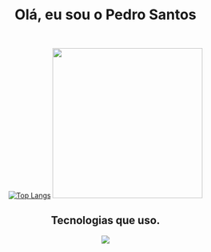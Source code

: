 <div align="center">
  
  # Olá, eu sou o Pedro Santos
  </br>
  
  [![Top Langs](https://github-readme-stats.vercel.app/api/top-langs/?username=pedro-senatus&show&theme=radical)](https://github.com/pedro-senatus/github-readme-stats)
  <a><img src="https://i.ibb.co/m0vz7Gz/let-s-code-gif.gif" width="300"/></a>
  ## Tecnologias que uso.
  
  <p align="center">
    <a href="https://skillicons.dev">
      <img src="https://skillicons.dev/icons?i=git,html,css,js,ts,,php,nodejs,py,java,laravel,jquery,express,react,bootstrap,mongodb,mysql,postman,figma" />
    </a>
  </p>
</div>
